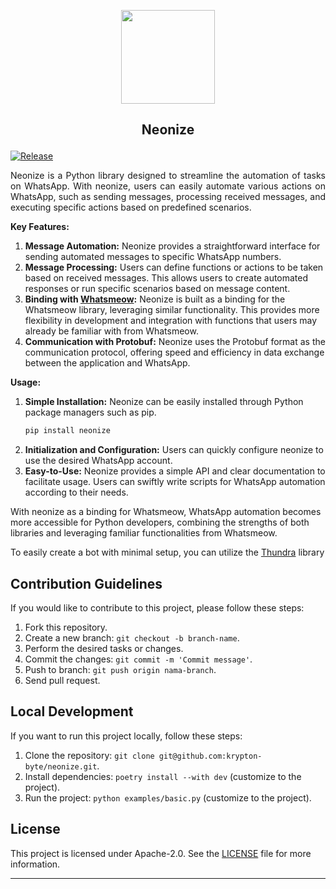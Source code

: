 <p align="center"> <img src="assets/logo.jpg" width="150px">
</p>

## <p align="center">Neonize</p>


[![Release](https://github.com/krypton-byte/neonize/actions/workflows/release.yml/badge.svg)](https://github.com/krypton-byte/neonize/actions/workflows/release.yml)

<p align="justify">Neonize is a Python library designed to streamline the automation of tasks on WhatsApp. With neonize, users can easily automate various actions on WhatsApp, such as sending messages, processing received messages, and executing specific actions based on predefined scenarios.
</p>

**Key Features:**
1. **Message Automation:** Neonize provides a straightforward interface for sending automated messages to specific WhatsApp numbers.
2. **Message Processing:** Users can define functions or actions to be taken based on received messages. This allows users to create automated responses or run specific scenarios based on message content.
3. **Binding with <a href="https://github.com/tulir/whatsmeow">Whatsmeow</a>:** Neonize is built as a binding for the Whatsmeow library, leveraging similar functionality. This provides more flexibility in development and integration with functions that users may already be familiar with from Whatsmeow.
4. **Communication with Protobuf:** Neonize uses the Protobuf format as the communication protocol, offering speed and efficiency in data exchange between the application and WhatsApp.

**Usage:**
1. **Simple Installation:** Neonize can be easily installed through Python package managers such as pip.
   ```bash
   pip install neonize
   ```
2. **Initialization and Configuration:** Users can quickly configure neonize to use the desired WhatsApp account.
3. **Easy-to-Use:** Neonize provides a simple API and clear documentation to facilitate usage. Users can swiftly write scripts for WhatsApp automation according to their needs.

With neonize as a binding for Whatsmeow, WhatsApp automation becomes more accessible for Python developers, combining the strengths of both libraries and leveraging familiar functionalities from Whatsmeow.

To easily create a bot with minimal setup, you can utilize the <a href="https://github.com/krypton-byte/thundra">Thundra</a> library

## Contribution Guidelines

If you would like to contribute to this project, please follow these steps:

1. Fork this repository.
2. Create a new branch: `git checkout -b branch-name`.
3. Perform the desired tasks or changes.
4. Commit the changes: `git commit -m 'Commit message'`.
5. Push to branch: `git push origin nama-branch`.
6. Send pull request.

## Local Development

If you want to run this project locally, follow these steps:

1. Clone the repository: `git clone git@github.com:krypton-byte/neonize.git`.
2. Install dependencies: `poetry install --with dev` (customize to the project).
3. Run the project: `python examples/basic.py` (customize to the project).

## License

This project is licensed under Apache-2.0. See the [LICENSE](LICENSE) file for more information.

---
